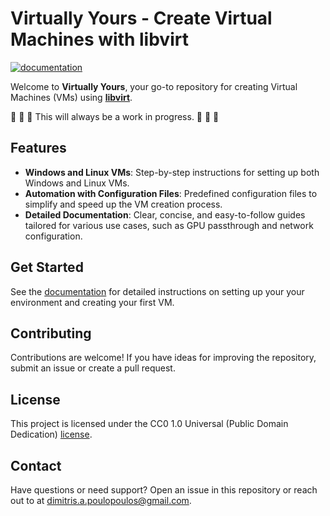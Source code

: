 # Virtually Yours - Create Virtual Machines with libvirt

[![documentation](https://github.com/dpoulopoulos/virtually-yours/actions/workflows/docs.yaml/badge.svg)](https://github.com/dpoulopoulos/virtually-yours/actions/workflows/docs.yaml)

Welcome to **Virtually Yours**, your go-to repository for creating Virtual Machines (VMs) using
[**libvirt**](https://libvirt.org/).

🚧 🚧 🚧 This will always be a work in progress. 🚧 🚧 🚧

## Features

- **Windows and Linux VMs**: Step-by-step instructions for setting up both Windows and Linux VMs.
- **Automation with Configuration Files**: Predefined configuration files to simplify and speed up
  the VM creation process.
- **Detailed Documentation**: Clear, concise, and easy-to-follow guides tailored for various use
  cases, such as GPU passthrough and network configuration.

## Get Started

See the [documentation](https://dpoulopoulos.github.io/virtually-yours/) for detailed instructions
on setting up your your environment and creating your first VM.

## Contributing

Contributions are welcome! If you have ideas for improving the repository, submit an issue or
create a pull request.

## License

This project is licensed under the CC0 1.0 Universal (Public Domain Dedication) [license](LICENSE).


## Contact

Have questions or need support? Open an issue in this repository or reach out to at
[dimitris.a.poulopoulos@gmail.com](mailto:dimitris.a.poulopoulos@gmail.com).
